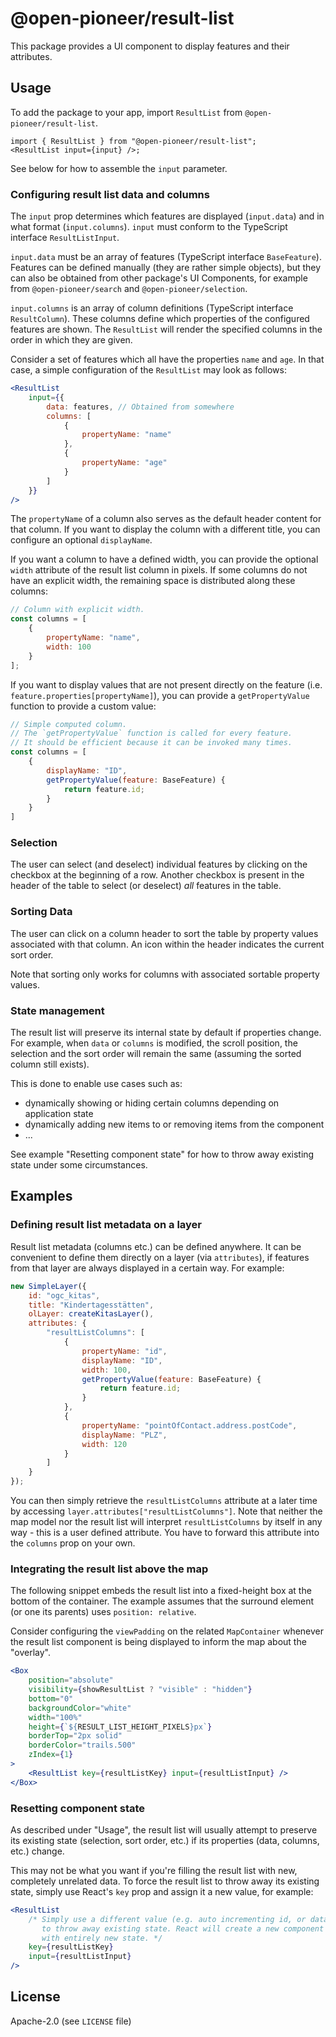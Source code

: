 # @open-pioneer/result-list

This package provides a UI component to display features and their attributes.

## Usage

To add the package to your app, import `ResultList` from `@open-pioneer/result-list`.

```tsx
import { ResultList } from "@open-pioneer/result-list";
<ResultList input={input} />;
```

See below for how to assemble the `input` parameter.

### Configuring result list data and columns

The `input` prop determines which features are displayed (`input.data`) and in what format (`input.columns`).
`input` must conform to the TypeScript interface `ResultListInput`.

`input.data` must be an array of features (TypeScript interface `BaseFeature`).
Features can be defined manually (they are rather simple objects), but they can also be obtained from other package's UI Components,
for example from `@open-pioneer/search` and `@open-pioneer/selection`.

`input.columns` is an array of column definitions (TypeScript interface `ResultColumn`).
These columns define which properties of the configured features are shown.
The `ResultList` will render the specified columns in the order in which they are given.

Consider a set of features which all have the properties `name` and `age`.
In that case, a simple configuration of the `ResultList` may look as follows:

```jsx
<ResultList
    input={{
        data: features, // Obtained from somewhere
        columns: [
            {
                propertyName: "name"
            },
            {
                propertyName: "age"
            }
        ]
    }}
/>
```

The `propertyName` of a column also serves as the default header content for that column.
If you want to display the column with a different title, you can configure an optional `displayName`.

If you want a column to have a defined width, you can provide the optional `width` attribute
of the result list column in pixels.
If some columns do not have an explicit width, the remaining space is distributed along these columns:

```js
// Column with explicit width.
const columns = [
    {
        propertyName: "name",
        width: 100
    }
];
```

If you want to display values that are not present directly on the feature (i.e. `feature.properties[propertyName]`),
you can provide a `getPropertyValue` function to provide a custom value:

```js
// Simple computed column.
// The `getPropertyValue` function is called for every feature.
// It should be efficient because it can be invoked many times.
const columns = [
    {
        displayName: "ID",
        getPropertyValue(feature: BaseFeature) {
            return feature.id;
        }
    }
]
```

### Selection

The user can select (and deselect) individual features by clicking on the checkbox at the beginning of a row.
Another checkbox is present in the header of the table to select (or deselect) _all_ features in the table.

### Sorting Data

The user can click on a column header to sort the table by property values associated with that column.
An icon within the header indicates the current sort order.

Note that sorting only works for columns with associated sortable property values.

### State management

The result list will preserve its internal state by default if properties change.
For example, when `data` or `columns` is modified, the scroll position, the selection and the sort order will remain the same (assuming the sorted column still exists).

This is done to enable use cases such as:

-   dynamically showing or hiding certain columns depending on application state
-   dynamically adding new items to or removing items from the component
-   ...

See example "Resetting component state" for how to throw away existing state under some circumstances.

## Examples

### Defining result list metadata on a layer

Result list metadata (columns etc.) can be defined anywhere.
It can be convenient to define them directly on a layer (via `attributes`), if features from that layer are always displayed in a certain way. For example:

```js
new SimpleLayer({
    id: "ogc_kitas",
    title: "Kindertagesstätten",
    olLayer: createKitasLayer(),
    attributes: {
        "resultListColumns": [
            {
                propertyName: "id",
                displayName: "ID",
                width: 100,
                getPropertyValue(feature: BaseFeature) {
                    return feature.id;
                }
            },
            {
                propertyName: "pointOfContact.address.postCode",
                displayName: "PLZ",
                width: 120
            }
        ]
    }
});
```

You can then simply retrieve the `resultListColumns` attribute at a later time by accessing `layer.attributes["resultListColumns"]`.
Note that neither the map model nor the result list will interpret `resultListColumns` by itself in any way - this is a user defined attribute.
You have to forward this attribute into the `columns` prop on your own.

### Integrating the result list above the map

The following snippet embeds the result list into a fixed-height box at the bottom of the container.
The example assumes that the surround element (or one its parents) uses `position: relative`.

Consider configuring the `viewPadding` on the related `MapContainer` whenever the result list component is being displayed
to inform the map about the "overlay".

```jsx
<Box
    position="absolute"
    visibility={showResultList ? "visible" : "hidden"}
    bottom="0"
    backgroundColor="white"
    width="100%"
    height={`${RESULT_LIST_HEIGHT_PIXELS}px`}
    borderTop="2px solid"
    borderColor="trails.500"
    zIndex={1}
>
    <ResultList key={resultListKey} input={resultListInput} />
</Box>
```

### Resetting component state

As described under "Usage", the result list will usually attempt to preserve its existing state (selection, sort order, etc.) if its properties (data, columns, etc.) change.

This may not be what you want if you're filling the result list with new, completely unrelated data.
To force the result list to throw away its existing state, simply use React's `key` prop and assign it a new value, for example:

```jsx
<ResultList
    /* Simply use a different value (e.g. auto incrementing id, or data source id, ...)
       to throw away existing state. React will create a new component behind the scenes
       with entirely new state. */
    key={resultListKey}
    input={resultListInput}
/>
```

## License

Apache-2.0 (see `LICENSE` file)
